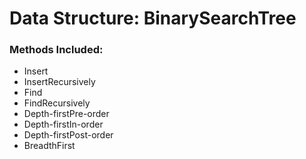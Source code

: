 # Data Structure: BinarySearchTree
### Methods Included:
* Insert
* InsertRecursively
* Find
* FindRecursively
* Depth-firstPre-order
* Depth-firstIn-order
* Depth-firstPost-order
* BreadthFirst 
